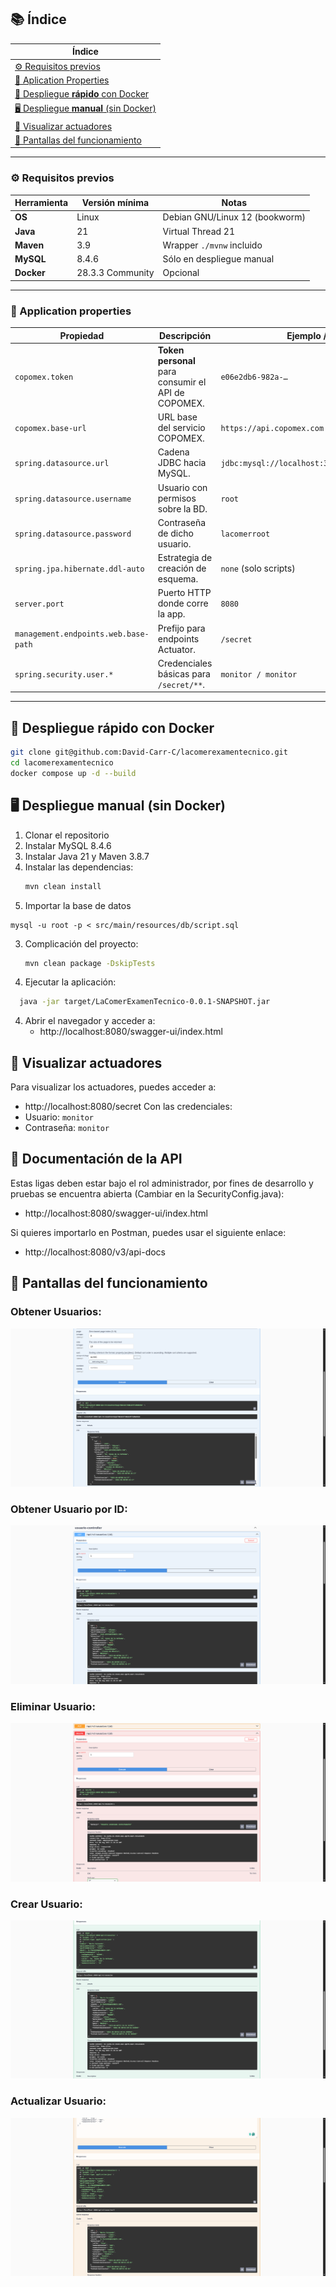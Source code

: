 ## 📚 Índice

| Índice                                                                   | 
|--------------------------------------------------------------------------|
| [⚙️ Requisitos previos](#-requisitos-previos)                            |
| [🔐 Aplication Properties](#-application-properties)                     |
| [🐳 Despliegue **rápido** con Docker](#-despliegue-rápido-con-docker)    |
| [🖥️ Despliegue **manual** (sin Docker)](#-despliegue-manual-sin-docker) |
| [📖 Visualizar actuadores](#-visualizar-actuadores)                   |
| [📸 Pantallas del funcionamiento](#-pantallas-del-funcionamiento)         |

---

### ⚙️ Requisitos previos
| Herramienta | Versión mínima | Notas                         |
|-------------|----------------|-------------------------------|
| **OS**       | Linux          | Debian GNU/Linux 12 (bookworm) |
| **Java**    | 21             | Virtual Thread 21             |
| **Maven**   | 3.9            | Wrapper `./mvnw` incluido     |
| **MySQL**   | 8.4.6          | Sólo en despliegue manual     |
| **Docker**  | 28.3.3 Community | Opcional                      |

---

### 🔐 Application properties

| Propiedad | Descripción | Ejemplo / Valor |
|-----------|-------------|-----------------|
| `copomex.token` | **Token personal** para consumir el API de COPOMEX. | `e06e2db6-982a-…` |
| `copomex.base-url` | URL base del servicio COPOMEX. | `https://api.copomex.com` |
| `spring.datasource.url` | Cadena JDBC hacia MySQL. | `jdbc:mysql://localhost:3306/lacomer_usuarios` |
| `spring.datasource.username` | Usuario con permisos sobre la BD. | `root` |
| `spring.datasource.password` | Contraseña de dicho usuario. | `lacomerroot` |
| `spring.jpa.hibernate.ddl-auto` | Estrategia de creación de esquema. | `none` (solo scripts) |
| `server.port` | Puerto HTTP donde corre la app. | `8080` |
| `management.endpoints.web.base-path` | Prefijo para endpoints Actuator. | `/secret` |
| `spring.security.user.*` | Credenciales básicas para `/secret/**`. | `monitor / monitor` |

---

## 🐳 Despliegue **rápido** con Docker

```bash
git clone git@github.com:David-Carr-C/lacomerexamentecnico.git
cd lacomerexamentecnico
docker compose up -d --build
```

## 🖥️ Despliegue **manual** (sin Docker)
1. Clonar el repositorio
2. Instalar MySQL 8.4.6
3. Instalar Java 21 y Maven 3.8.7
2. Instalar las dependencias:
   ```bash
   mvn clean install
   ```
3. Importar la base de datos
```
mysql -u root -p < src/main/resources/db/script.sql
```
3. Complicación del proyecto:
   ```bash
   mvn clean package -DskipTests
   ```
4. Ejecutar la aplicación:
```bash
  java -jar target/LaComerExamenTecnico-0.0.1-SNAPSHOT.jar 
```
4. Abrir el navegador y acceder a:
   - http://localhost:8080/swagger-ui/index.html

## 📖 Visualizar actuadores
Para visualizar los actuadores, puedes acceder a:
- http://localhost:8080/secret
Con las credenciales:
- Usuario: `monitor`
- Contraseña: `monitor`

## 📸 Documentación de la API
Estas ligas deben estar bajo el rol administrador,
por fines de desarrollo y pruebas se encuentra abierta
(Cambiar en la SecurityConfig.java):
- http://localhost:8080/swagger-ui/index.html

Si quieres importarlo en Postman, 
puedes usar el siguiente enlace:
- http://localhost:8080/v3/api-docs

## 📸 Pantallas del funcionamiento
### Obtener Usuarios:
![img.png](img.png)

### Obtener Usuario por ID:
![img_1.png](img_1.png)

### Eliminar Usuario:
![img_2.png](img_2.png)

### Crear Usuario:
![img_3.png](img_3.png)

### Actualizar Usuario:
![img_4.png](img_4.png)